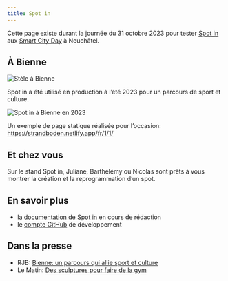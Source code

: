 ```yaml
---
title: Spot in
---
```


Cette page existe durant la journée du 31 octobre 2023 pour tester [Spot in](https://spotin.ch/) aux [Smart City Day](https://www.smartcityday.ch/) à Neuchâtel.

## À Bienne

![Stèle à Bienne](/stele.jpg)

Spot in a été utilisé en production à l’été 2023 pour un parcours de sport et culture. 

![Spot in à Bienne en 2023](/bienne.png)

Un exemple de page statique réalisée pour l’occasion: https://strandboden.netlify.app/fr/1/1/


## Et chez vous

Sur le stand Spot in, Juliane, Barthélémy ou Nicolas sont prêts à vous montrer la création et la reprogrammation d’un spot.

## En savoir plus

- la [documentation de Spot in](https://docsspotinch.netlify.app/) en cours de rédaction
- le [compte GitHub](https://github.com/spotin/spotin) de développement

## Dans la presse

- RJB: [Bienne: un parcours qui allie sport et culture](https://www.rjb.ch/rjb/Actualite/Region/20230527-Bienne-un-parcours-qui-allie-sport-et-culture.html)
- Le Matin: [Des sculptures pour faire de la gym](https://www.lematin.ch/story/des-sculptures-pour-faire-de-la-gym-397446670910)